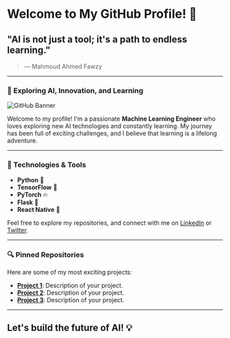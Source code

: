 # Welcome to My GitHub Profile! 👋

## "AI is not just a tool; it's a path to endless learning."

> — Mahmoud Ahmed Fawzy

---

### 🚀 Exploring AI, Innovation, and Learning

![GitHub Banner](https://via.placeholder.com/1200x400/FF4081/3F51B5?text=AI+and+Learning+with+Mahmoud+Ahmed+Fawzy)

Welcome to my profile! I'm a passionate **Machine Learning Engineer** who loves exploring new AI technologies and constantly learning. My journey has been full of exciting challenges, and I believe that learning is a lifelong adventure. 

---

### 🔧 Technologies & Tools
- **Python** 🐍
- **TensorFlow** 🤖
- **PyTorch** 🔥
- **Flask** 🧪
- **React Native** 📱

Feel free to explore my repositories, and connect with me on [LinkedIn](https://www.linkedin.com) or [Twitter](https://twitter.com).

---

### 🔍 Pinned Repositories
Here are some of my most exciting projects:

- **[Project 1](#)**: Description of your project.
- **[Project 2](#)**: Description of your project.
- **[Project 3](#)**: Description of your project.

---

## Let's build the future of AI! 💡
